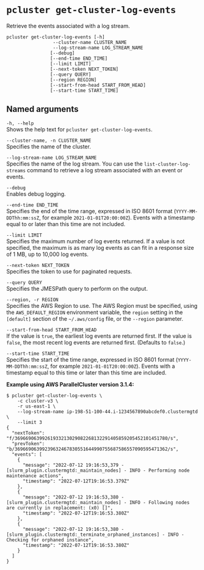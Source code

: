 # `pcluster get-cluster-log-events`<a name="pcluster.get-cluster-log-events-v3"></a>

Retrieve the events associated with a log stream\.

```
pcluster get-cluster-log-events [-h] 
                 --cluster-name CLUSTER_NAME
                 --log-stream-name LOG_STREAM_NAME
                [--debug]
                [--end-time END_TIME]
                [--limit LIMIT]
                [--next-token NEXT_TOKEN]
                [--query QUERY]
                [--region REGION]
                [--start-from-head START_FROM_HEAD]                                
                [--start-time START_TIME]
```

## Named arguments<a name="pcluster-v3.get-cluster-log-events.namedargs"></a>

`-h, --help`  
Shows the help text for `pcluster get-cluster-log-events`\.

`--cluster-name, -n CLUSTER_NAME`  
Specifies the name of the cluster\.

`--log-stream-name LOG_STREAM_NAME`  
Specifies the name of the log stream\. You can use the `list-cluster-log-streams` command to retrieve a log stream associated with an event or events\.

`--debug`  
Enables debug logging\.

`--end-time END_TIME`  
Specifies the end of the time range, expressed in ISO 8601 format \(`YYYY-MM-DDThh:mm:ssZ`, for example `2021-01-01T20:00:00Z`\)\. Events with a timestamp equal to or later than this time are not included\.

`--limit LIMIT`  
Specifies the maximum number of log events returned\. If a value is not specified, the maximum is as many log events as can fit in a response size of 1 MB, up to 10,000 log events\.

`--next-token NEXT_TOKEN`  
Specifies the token to use for paginated requests\.

`--query QUERY`  
Specifies the JMESPath query to perform on the output\.

`--region, -r REGION`  
Specifies the AWS Region to use\. The AWS Region must be specified, using the `AWS_DEFAULT_REGION` environment variable, the `region` setting in the `[default]` section of the `~/.aws/config` file, or the `--region` parameter\.

`--start-from-head START_FROM_HEAD`  
If the value is `true`, the earliest log events are returned first\. If the value is `false`, the most recent log events are returned first\. \(Defaults to `false`\.\)

`--start-time START_TIME`  
Specifies the start of the time range, expressed in ISO 8601 format \(`YYYY-MM-DDThh:mm:ssZ`, for example `2021-01-01T20:00:00Z`\)\. Events with a timestamp equal to this time or later than this time are included\.

**Example using AWS ParallelCluster version 3\.1\.4:**

```
$ pcluster get-cluster-log-events \
    -c cluster-v3 \
    -r us-east-1 \
    --log-stream-name ip-198-51-100-44.i-1234567890abcdef0.clustermgtd \
    --limit 3
{
  "nextToken": "f/36966906399261933213029082268132291405859205452101451780/s",
  "prevToken": "b/36966906399239632467830551644990755687586557090595471362/s",
  "events": [
    {
      "message": "2022-07-12 19:16:53,379 - [slurm_plugin.clustermgtd:_maintain_nodes] - INFO - Performing node maintenance actions",
      "timestamp": "2022-07-12T19:16:53.379Z"
    },
    {
      "message": "2022-07-12 19:16:53,380 - [slurm_plugin.clustermgtd:_maintain_nodes] - INFO - Following nodes are currently in replacement: (x0) []",
      "timestamp": "2022-07-12T19:16:53.380Z"
    },
    {
      "message": "2022-07-12 19:16:53,380 - [slurm_plugin.clustermgtd:_terminate_orphaned_instances] - INFO - Checking for orphaned instance",
      "timestamp": "2022-07-12T19:16:53.380Z"
    }
  ]
}
```